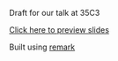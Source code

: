 Draft for our talk at 35C3

[Click here to preview slides](https://yunity.github.io/35c3-foodsaving-talk/)

Built using [remark](https://github.com/gnab/remark)
